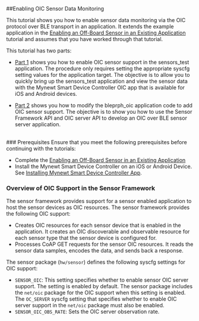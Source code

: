 ##Enabling OIC Sensor Data Monitoring

This tutorial shows you how to enable sensor data monitoring via the OIC protocol over BLE transport in an application.  It extends the example application in the [Enabling an Off-Board Sensor in an Existing Application](/os/tutorials/sensors/sensor_nrf52_bno055.md) tutorial and assumes that you have worked through that tutorial. 

This tutorial has two parts:

* [Part 1](/os/tutorials/sensors/sensor_bno055_oic.md) shows you how to enable OIC sensor support in the sensors_test application. The procedure only requires setting the appropriate syscfg setting values for the application target. The objective is to allow you to quickly bring up the sensors_test application and view the sensor data with the Mynewt Smart Device Controller OIC app that is available for iOS and Android devices.

* [Part 2](/os/tutorials/sensors/sensor_bleprph_oic.md) shows you how to modify the bleprph_oic application code to add OIC sensor support. The objective is to show you how to use the Sensor Framework API and OIC server API to develop an OIC over BLE sensor server application.
<br>
### Prerequisites 
Ensure that you meet the following prerequisites before continuing with the tutorials:

* Complete the [Enabling an Off-Board Sensor in an Existing Application](/os/tutorials/sensors/sensor_nrf52_bno055.md)
* Install the Mynewt Smart Device Controller on an iOS or Android Device. See [Installing Mynewt Smart Device Controller App](..).

### Overview of OIC Support in the Sensor Framework

The sensor framework  provides support for a sensor enabled application to host the sensor devices as OIC resources.  The sensor framework provides the following OIC support:

* Creates OIC resources for each sensor device that is enabled in the application. It creates an OIC discoverable and observable resource for each sensor type that the sensor device is configured for. 
* Processes CoAP GET requests for the sensor OIC resources. It reads the sensor data samples, encodes the data, and sends back a response.

The sensor package (`hw/sensor`) defines the following syscfg settings for OIC support:

* `SENSOR_OIC`: This setting specifies whether to enable sensor OIC server support. The setting is enabled by default. The sensor package includes the `net/oic` package for the OIC support when this setting is enabled. The `OC_SERVER` syscfg setting that specifies whether to enable OIC server support in the `net/oic` package must also be enabled. 
* `SENSOR_OIC_OBS_RATE`: Sets the OIC server observation rate.

